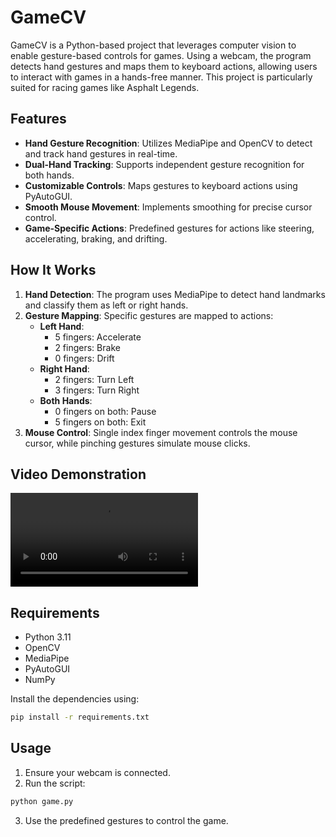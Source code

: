 # GameCV

GameCV is a Python-based project that leverages computer vision to enable gesture-based controls for games. Using a webcam, the program detects hand gestures and maps them to keyboard actions, allowing users to interact with games in a hands-free manner. This project is particularly suited for racing games like Asphalt Legends.

## Features

- **Hand Gesture Recognition**: Utilizes MediaPipe and OpenCV to detect and track hand gestures in real-time.
- **Dual-Hand Tracking**: Supports independent gesture recognition for both hands.
- **Customizable Controls**: Maps gestures to keyboard actions using PyAutoGUI.
- **Smooth Mouse Movement**: Implements smoothing for precise cursor control.
- **Game-Specific Actions**: Predefined gestures for actions like steering, accelerating, braking, and drifting.

## How It Works

1. **Hand Detection**: The program uses MediaPipe to detect hand landmarks and classify them as left or right hands.
2. **Gesture Mapping**: Specific gestures are mapped to actions:
   - **Left Hand**:
     - 5 fingers: Accelerate
     - 2 fingers: Brake
     - 0 fingers: Drift
   - **Right Hand**:
     - 2 fingers: Turn Left
     - 3 fingers: Turn Right
   - **Both Hands**:
     - 0 fingers on both: Pause
     - 5 fingers on both: Exit
3. **Mouse Control**: Single index finger movement controls the mouse cursor, while pinching gestures simulate mouse clicks.

## Video Demonstration

![Demo Video](demo.mp4)

## Requirements

- Python 3.11
- OpenCV
- MediaPipe
- PyAutoGUI
- NumPy

Install the dependencies using:
```bash
pip install -r requirements.txt
```

## Usage

1. Ensure your webcam is connected.
2. Run the script:
```bash
python game.py
```
3. Use the predefined gestures to control the game.

